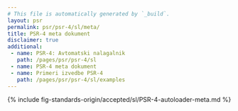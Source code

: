 ```yaml
---
# This file is automatically generated by `_build`.
layout: psr
permalink: psr/psr-4/sl/meta/
title: PSR-4 meta dokument
disclaimer: true
additional:
 - name: PSR-4: Avtomatski nalagalnik
   path: /pages/psr/psr-4/sl
 - name: PSR-4 meta dokument
 - name: Primeri izvedbe PSR-4
   path: /pages/psr/psr-4/sl/examples
---
```


{% include fig-standards-origin/accepted/sl/PSR-4-autoloader-meta.md %}